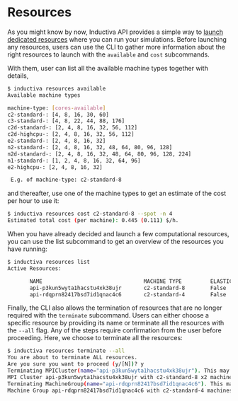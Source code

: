 # Resources

As you might know by now, Inductiva API provides a simple way to [launch
dedicated resources]() where you can run your simulations. Before launching any
resources, users can use the CLI to gather more information about the right
resources to launch with the `available` and `cost` subcommands.

With them, user can list all the available machine types together with details,
```bash
$ inductiva resources available
Available machine types

machine-type: [cores-available]
c2-standard-: [4, 8, 16, 30, 60]
c3-standard-: [4, 8, 22, 44, 88, 176]
c2d-standard-: [2, 4, 8, 16, 32, 56, 112]
c2d-highcpu-: [2, 4, 8, 16, 32, 56, 112]
e2-standard-: [2, 4, 8, 16, 32]
n2-standard-: [2, 4, 8, 16, 32, 48, 64, 80, 96, 128]
n2d-standard-: [2, 4, 8, 16, 32, 48, 64, 80, 96, 128, 224]
n1-standard-: [1, 2, 4, 8, 16, 32, 64, 96]
e2-highcpu-: [2, 4, 8, 16, 32]

 E.g. of machine-type: c2-standard-8
```

and thereafter, use one of the machine types to get an estimate of the cost
per hour to use it:
```bash
$ inductiva resources cost c2-standard-8 --spot -n 4
Estimated total cost (per machine): 0.445 (0.111) $/h.
```

When you have already decided and launch a few computational resources, you can
use the list subcommand to get an overview of the resources you have running:
```bash
$ inductiva resources list
Active Resources:

       NAME                                MACHINE TYPE         ELASTIC         TYPE           # MACHINES         DATA SIZE IN GB         SPOT         STARTED AT (UTC)
       api-p3kun5wyta1hacstu4xk38ujr       c2-standard-8        False           mpi            2                  10                      False        08 Feb, 12:59:10
       api-rdqprn82417bsd7id1qnac4c6       c2-standard-4        False           standard       16                 10                      False        08 Feb, 12:58:28
```

Finally, the CLI also allows the termination of resources that are no longer required with
the `terminate` subcommand. Users can either choose a specific resource by
providing its name or terminate all the resources with the `--all` flag. Any of the steps
require confirmation from the user before proceeding. Here, we choose to terminate
all the resources:

```bash
$ inductiva resources terminate --all
You are about to terminate ALL resources.
Are you sure you want to proceed (y/[N])? y
Terminating MPICluster(name="api-p3kun5wyta1hacstu4xk38ujr"). This may take a few minutes.
MPI Cluster api-p3kun5wyta1hacstu4xk38ujr with c2-standard-8 x2 machines successfully terminated in 0:01:10.
Terminating MachineGroup(name="api-rdqprn82417bsd7id1qnac4c6"). This may take a few minutes.
Machine Group api-rdqprn82417bsd7id1qnac4c6 with c2-standard-4 machines successfully terminated in 0:01:18.
```
